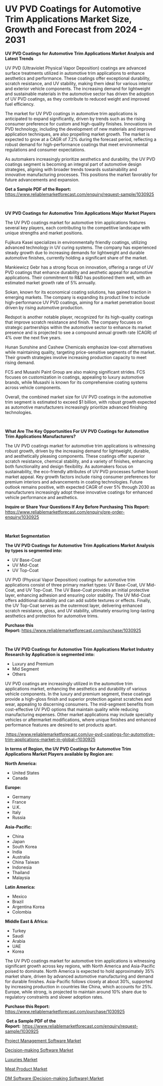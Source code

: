 <p><h1>UV PVD Coatings for Automotive Trim Applications Market Size, Growth and Forecast from 2024 - 2031</h1></p><p><strong>UV PVD Coatings for Automotive Trim Applications Market Analysis and Latest Trends</strong></p>
<p><p>UV PVD (Ultraviolet Physical Vapor Deposition) coatings are advanced surface treatments utilized in automotive trim applications to enhance aesthetics and performance. These coatings offer exceptional durability, scratch resistance, and UV stability, making them ideal for various interior and exterior vehicle components. The increasing demand for lightweight and sustainable materials in the automotive sector has driven the adoption of UV PVD coatings, as they contribute to reduced weight and improved fuel efficiency.</p><p>The market for UV PVD coatings in automotive trim applications is anticipated to expand significantly, driven by trends such as the rising consumer preference for custom and high-quality finishes. Innovations in PVD technology, including the development of new materials and improved application techniques, are also propelling market growth. The market is expected to grow at a CAGR of 7.2% during the forecast period, reflecting a robust demand for high-performance coatings that meet environmental regulations and consumer expectations.</p><p>As automakers increasingly prioritize aesthetics and durability, the UV PVD coatings segment is becoming an integral part of automotive design strategies, aligning with broader trends towards sustainability and innovative manufacturing processes. This positions the market favorably for future advancements and expansion.</p></p>
<p><strong>Get a Sample PDF of the Report:&nbsp;</strong> <a href="https://www.reliablemarketforecast.com/enquiry/request-sample/1030925?utm_campaign=1167&utm_medium=2&utm_source=Github&utm_content=ia&utm_term=03122024&utm_id=uv-pvd-coatings-for-automotive-trim-applications">https://www.reliablemarketforecast.com/enquiry/request-sample/1030925</a></p>
<p>&nbsp;</p>
<p><strong>UV PVD Coatings for Automotive Trim Applications Major Market Players</strong></p>
<p><p>The UV PVD coatings market for automotive trim applications features several key players, each contributing to the competitive landscape with unique strengths and market positions. </p><p>Fujikura Kasei specializes in environmentally friendly coatings, utilizing advanced technology in UV curing systems. The company has experienced steady growth due to increasing demands for lightweight and durable automotive finishes, currently holding a significant share of the market.</p><p>Mankiewicz Gebr has a strong focus on innovation, offering a range of UV PVD coatings that enhance durability and aesthetic appeal for automotive applications. Their commitment to R&D has positioned them well, with an estimated market growth rate of 5% annually.</p><p>Sokan, known for its economical coating solutions, has gained traction in emerging markets. The company is expanding its product line to include high-performance UV PVD coatings, aiming for a market penetration boost driven by rising automotive production.</p><p>Redspot is another notable player, recognized for its high-quality coatings that improve scratch resistance and finish. The company focuses on strategic partnerships within the automotive sector to enhance its market presence and is projected to see a compound annual growth rate (CAGR) of 4% over the next five years.</p><p>Hunan Sunshine and Cashew Chemicals emphasize low-cost alternatives while maintaining quality, targeting price-sensitive segments of the market. Their growth strategies involve increasing production capacity to meet rising demand.</p><p>FCS and Musashi Paint Group are also making significant strides. FCS focuses on customization in coatings, appealing to luxury automotive brands, while Musashi is known for its comprehensive coating systems across vehicle components.</p><p>Overall, the combined market size for UV PVD coatings in the automotive trim segment is estimated to exceed $1 billion, with robust growth expected as automotive manufacturers increasingly prioritize advanced finishing technologies.</p></p>
<p>&nbsp;</p>
<p><strong>What Are The Key Opportunities For UV PVD Coatings for Automotive Trim Applications Manufacturers?</strong></p>
<p><p>The UV PVD coatings market for automotive trim applications is witnessing robust growth, driven by the increasing demand for lightweight, durable, and aesthetically pleasing components. These coatings offer superior scratch resistance, chemical stability, and a variety of finishes, enhancing both functionality and design flexibility. As automakers focus on sustainability, the eco-friendly attributes of UV PVD processes further boost market appeal. Key growth factors include rising consumer preferences for premium interiors and advancements in coating technologies. Future outlook remains positive, with expected CAGR of over 5% through 2030 as manufacturers increasingly adopt these innovative coatings for enhanced vehicle performance and aesthetics.</p></p>
<p><strong>Inquire or Share Your Questions If Any Before Purchasing This Report:</strong> <a href="https://www.reliablemarketforecast.com/enquiry/pre-order-enquiry/1030925?utm_campaign=1167&utm_medium=2&utm_source=Github&utm_content=ia&utm_term=03122024&utm_id=uv-pvd-coatings-for-automotive-trim-applications">https://www.reliablemarketforecast.com/enquiry/pre-order-enquiry/1030925</a></p>
<p>&nbsp;</p>
<p><strong>Market Segmentation</strong></p>
<p><strong>The UV PVD Coatings for Automotive Trim Applications Market Analysis by types is segmented into:</strong></p>
<p><ul><li>UV Base-Coat</li><li>UV Mid-Coat</li><li>UV Top-Coat</li></ul></p>
<p><p>UV PVD (Physical Vapor Deposition) coatings for automotive trim applications consist of three primary market types: UV Base-Coat, UV Mid-Coat, and UV Top-Coat. The UV Base-Coat provides an initial protective layer, enhancing adhesion and ensuring color stability. The UV Mid-Coat offers additional durability and can add subtle textures or effects. Finally, the UV Top-Coat serves as the outermost layer, delivering enhanced scratch resistance, gloss, and UV stability, ultimately ensuring long-lasting aesthetics and protection for automotive trims.</p></p>
<p><strong>Purchase this Report:&nbsp;</strong><a href="https://www.reliablemarketforecast.com/purchase/1030925?utm_campaign=1167&utm_medium=2&utm_source=Github&utm_content=ia&utm_term=03122024&utm_id=uv-pvd-coatings-for-automotive-trim-applications">https://www.reliablemarketforecast.com/purchase/1030925</a></p>
<p>&nbsp;</p>
<p><strong>The UV PVD Coatings for Automotive Trim Applications Market Industry Research by Application is segmented into:</strong></p>
<p><ul><li>Luxury and Premium</li><li>Mid Segment</li><li>Others</li></ul></p>
<p><p>UV PVD coatings are increasingly utilized in the automotive trim applications market, enhancing the aesthetics and durability of various vehicle components. In the luxury and premium segment, these coatings provide a high-gloss finish and superior protection against scratches and wear, appealing to discerning consumers. The mid-segment benefits from cost-effective UV PVD options that maintain quality while reducing manufacturing expenses. Other market applications may include specialty vehicles or aftermarket modifications, where unique finishes and enhanced performance features are desired to set products apart.</p></p>
<p><a href="https://www.reliablemarketforecast.com/uv-pvd-coatings-for-automotive-trim-applications-market-in-global-r1030925?utm_campaign=1167&utm_medium=2&utm_source=Github&utm_content=ia&utm_term=03122024&utm_id=uv-pvd-coatings-for-automotive-trim-applications">&nbsp;https://www.reliablemarketforecast.com/uv-pvd-coatings-for-automotive-trim-applications-market-in-global-r1030925</a></p>
<p><strong>In terms of Region, the UV PVD Coatings for Automotive Trim Applications Market Players available by Region are:</strong></p>
<p>
    <p> <strong> North America: </strong>
        <ul>
            <li>United States</li>
            <li>Canada</li>
        </ul>
        </p> 
    <p> <strong> Europe: </strong>
        <ul>
            <li>Germany</li>
            <li>France</li>
            <li>U.K.</li>
            <li>Italy</li>
            <li>Russia</li>
        </ul>
        </p> 
    <p> <strong> Asia-Pacific: </strong>
        <ul>
            <li>China</li>
            <li>Japan</li>
            <li>South Korea</li>
            <li>India</li>
            <li>Australia</li>
            <li>China Taiwan</li>
            <li>Indonesia</li>
            <li>Thailand</li>
            <li>Malaysia</li>
        </ul>
        </p> 
    <p> <strong> Latin America: </strong>
        <ul>
            <li>Mexico</li>
            <li>Brazil</li>
            <li>Argentina Korea</li>
            <li>Colombia</li>
        </ul>
        </p> 
    <p> <strong> Middle East & Africa: </strong>
        <ul>
            <li>Turkey</li>
            <li>Saudi</li>
            <li>Arabia</li>
            <li>UAE</li>
            <li>Korea</li>
        </ul>
    </p>
    </p>
<p><p>The UV PVD coatings market for automotive trim applications is witnessing significant growth across key regions, with North America and Asia-Pacific poised to dominate. North America is expected to hold approximately 35% market share, driven by advanced automotive manufacturing and demand for durable finishes. Asia-Pacific follows closely at about 30%, supported by increasing production in countries like China, which accounts for 25%. Europe, while strong, is projected to maintain around 10% share due to regulatory constraints and slower adoption rates.</p></p>
<p><strong>Purchase this Report: </strong><a href="https://www.reliablemarketforecast.com/purchase/1030925?utm_campaign=1167&utm_medium=2&utm_source=Github&utm_content=ia&utm_term=03122024&utm_id=uv-pvd-coatings-for-automotive-trim-applications">https://www.reliablemarketforecast.com/purchase/1030925</a></p>
<p>&nbsp;<strong>Get a Sample PDF of the Report:&nbsp;&nbsp;</strong><a href="https://www.reliablemarketforecast.com/enquiry/request-sample/1030925?utm_campaign=1167&utm_medium=2&utm_source=Github&utm_content=ia&utm_term=03122024&utm_id=uv-pvd-coatings-for-automotive-trim-applications">https://www.reliablemarketforecast.com/enquiry/request-sample/1030925</a></p>
<p><strong></strong></p>
<p><p><a href="https://www.linkedin.com/pulse/project-management-softwaremarkets-122-cagr-analysis-projecting-zgomc?utm_campaign=1167&utm_medium=2&utm_source=Github&utm_content=ia&utm_term=03122024&utm_id=uv-pvd-coatings-for-automotive-trim-applications">Project Management Software Market</a></p><p><a href="https://issuu.com/reportprime-2/docs/decision-making-software-market-size-2030.pptx?utm_campaign=1167&utm_medium=2&utm_source=Github&utm_content=ia&utm_term=03122024&utm_id=uv-pvd-coatings-for-automotive-trim-applications">Decision-making Software Market</a></p><p><a href="https://www.linkedin.com/pulse/detailed-luxuries-market-report-projected-109-cagr-growth-key-hpsoc?utm_campaign=1167&utm_medium=2&utm_source=Github&utm_content=ia&utm_term=03122024&utm_id=uv-pvd-coatings-for-automotive-trim-applications">Luxuries Market</a></p><p><a href="https://www.linkedin.com/pulse/valuation-production-cost-growth-factors-meat-product-market-ldhnf?utm_campaign=1167&utm_medium=2&utm_source=Github&utm_content=ia&utm_term=03122024&utm_id=uv-pvd-coatings-for-automotive-trim-applications">Meat Product Market</a></p><p><a href="https://issuu.com/reportprime-2/docs/dm-software-decision-making-software-market-size-2?utm_campaign=1167&utm_medium=2&utm_source=Github&utm_content=ia&utm_term=03122024&utm_id=uv-pvd-coatings-for-automotive-trim-applications">DM Software (Decision-making Software) Market</a></p></p>